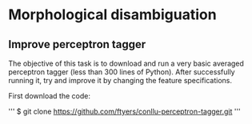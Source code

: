 # Morphological disambiguation

## Improve perceptron tagger
The objective of this task is to download and run a very basic averaged perceptron tagger (less than 300 lines of Python). After successfully running it, try and improve it by changing the feature specifications.

First download the code:

'''
$ git clone https://github.com/ftyers/conllu-perceptron-tagger.git
'''

